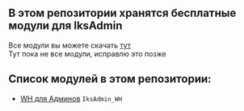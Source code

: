 ## В этом репозитории хранятся бесплатные модули для IksAdmin
Все модули вы можете скачать [тут](https://github.com/Iksix/IksAdmin_FreeModules/releases/latest) <br>
Тут пока не все модули, исправлю это позже

## Список модулей в этом репозитории:
- [WH для Админов](https://github.com/Iksix/IksAdmin_FreeModules/blob/master/srcs/IksAdmin_WH/readme.md) `IksAdmin_WH`
